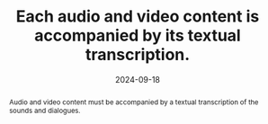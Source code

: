 ---
N: '116'
Rubrique: Images et médias
title: Each audio and video content is accompanied by its textual transcription.
abstract: Audio and video content must be accompanied by a textual transcription of the sounds and dialogues.
categories: ["Images and media"]
agrege: O4116-E027
opquast: '4 116'
indiceebook: '27'
description: "Rule n° 027"
before: "026"
weight: "027"
after: "028"
actif: '1'
layout: rules
date: 2024-09-18
tags: ["Accessibility", ""]
objectif: ["Provide users with a text transcription as an alternative.", "
Allow indexing and searching by the reading application's search engine.", "
Allow translation using linguistic tools."]
Meo: ["Accompany each audio content with a transcription:
Either complete (containing the words and a description of the sounds necessary for understanding); 
Either synthetic (but reflecting all of the information).
The transcription can:
Appear on the page where the audio content is located;
Or be immediately accessible via a link on the page where the audio content is located."]
Controle: ["Identify each page containing multimedia content and, in the immediate context of each audio content, ensure the presence of a transcription or a link giving immediate access to it."]
epubcheck: false
ace: false
humancheck: true
Source: ["Opquast"]
Referentiel: [""]
Steps: ["Conception", "Editorial"]
---